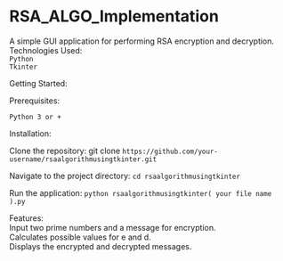 # RSA_ALGO_Implementation   

A simple GUI application for performing RSA encryption and decryption.   
Technologies Used:   
```Python```   
```Tkinter```

Getting Started: 

Prerequisites: 

```Python 3 or +```

Installation: 

Clone the repository: git clone ```https://github.com/your-username/rsaalgorithmusingtkinter.git```

Navigate to the project directory: ```cd rsaalgorithmusingtkinter```

Run the application: ```python rsaalgorithmusingtkinter( your file name ).py```

Features:   
Input two prime numbers and a message for encryption.   
Calculates possible values for e and d.   
Displays the encrypted and decrypted messages.   



